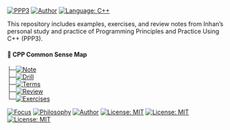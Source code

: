 ﻿[![PPP3](https://img.shields.io/badge/PPP3-Programming%20Principles%20%26%20Practice-blue)](https://www.stroustrup.com/programming.html)
[![Author](https://img.shields.io/badge/Bjarne%20Stroustrup-C%2B%2B%20Creator-blue)](https://www.stroustrup.com/)
[![Language: C++](https://img.shields.io/badge/Language-C++latest-blue)](https://en.cppreference.com/w/)

This repository includes examples, exercises, and review notes from Inhan’s personal study and practice of Programming Principles and Practice Using C++ (PPP3).

#### 📂 CPP Common Sense Map
├─[![Note](https://img.shields.io/badge/Note-green)](https://github.com/1nhan/CPP_common-sense/tree/main/note)<br>
├─[![Drill](https://img.shields.io/badge/Drill-green)](https://github.com/1nhan/CPP_common-sense/tree/main/Drill)<br>
├─[![Terms](https://img.shields.io/badge/Terms-green)](https://github.com/1nhan/CPP_common-sense/tree/main/Terms)<br>
├─[![Review](https://img.shields.io/badge/Review-green)](https://github.com/1nhan/CPP_common-sense/tree/main/Review)<br>
└─[![Exercises](https://img.shields.io/badge/Exercises-green)](https://github.com/1nhan/CPP_common-sense/tree/main/Exercises)<br>

[![Focus](https://img.shields.io/badge/Focus-Fundamentals%20%26%20Practice-yellow)](https://www.stroustrup.com/programming.html)
[![Philosophy](https://img.shields.io/badge/Code%20with-Common%20Sense%20for%20Cpp-yellow)](https://github.com/1nhan)
[![Author](https://img.shields.io/badge/1nhan-yellow)](https://github.com/1nhan)
[![License: MIT](https://img.shields.io/badge/License-MIT-yellow)](https://github.com/1nhan/CPP_common-sense/blob/main/LICENSE)
[![License: MIT](https://img.shields.io/badge/License-MIT-yellow)](https://github.com/1nhan/CPP_common-sense/blob/main/LICENSE)
[![License: MIT](https://img.shields.io/badge/License-MIT-yellow)](https://github.com/1nhan/CPP_common-sense/blob/main/LICENSE)